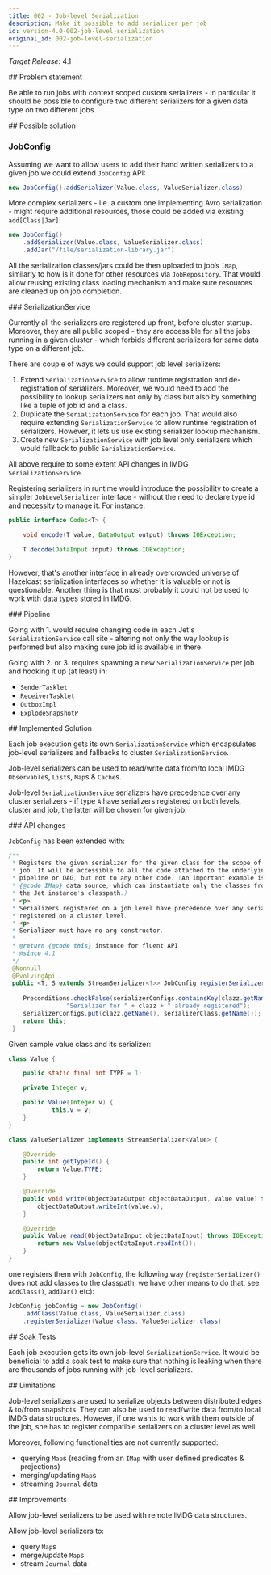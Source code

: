 ```yaml
---
title: 002 - Job-level Serialization
description: Make it possible to add serializer per job
id: version-4.0-002-job-level-serialization
original_id: 002-job-level-serialization
---
```


*Target Release*: 4.1

## Problem statement

Be able to run jobs with context scoped custom serializers - in
particular it should be possible to configure two different serializers
for a given data type on two different jobs.

## Possible solution

### JobConfig

Assuming we want to allow users to add their hand written serializers to
a given job we could extend `JobConfig` API:

```java
new JobConfig().addSerializer(Value.class, ValueSerializer.class)
```

More complex serializers - i.e. a custom one implementing Avro
serialization - might require additional resources, those could be added
via existing `add[Class|Jar]`:

```java
new JobConfig()
    .addSerializer(Value.class, ValueSerializer.class)
    .addJar("/file/serialization-library.jar")
```

All the serialization classes/jars could be then uploaded to job’s
`IMap`, similarly to how is it done for other resources via
`JobRepository`. That would allow reusing existing class loading mechanism
and make sure resources are cleaned up on job completion.

### SerializationService

Currently all the serializers are registered up front, before cluster
startup. Moreover, they are all public scoped - they are accessible for
all the jobs running in a given cluster - which forbids different
serializers for same data type on a different job.

There are couple of ways we could support job level serializers:

1. Extend `SerializationService` to allow runtime registration and
   de-registration of serializers. Moreover, we would need to add the
   possibility to lookup serializers not only by class but also by
   something like a tuple of job id and a class.
2. Duplicate the `SerializationService` for each job. That would also
   require extending `SerializationService` to allow runtime
   registration of serializers. However, it lets us use existing
   serializer lookup mechanism.
3. Create new `SerializationService` with job level only serializers
   which would fallback to public `SerializationService`.

All above require to some extent API changes in IMDG `SerializationService`.

Registering serializers in runtime would introduce the possibility to
create a simpler `JobLevelSerializer` interface - without the need to
declare type id and necessity to manage it. For instance:

```java
public interface Codec<T> {

    void encode(T value, DataOutput output) throws IOException;

    T decode(DataInput input) throws IOException;
}
```

However, that's another interface in already overcrowded universe of
Hazelcast serialization interfaces so whether it is valuable or not is
questionable. Another thing is that most probably it could not be used
to work with data types stored in IMDG.

### Pipeline

Going with 1. would require changing code in each Jet's
`SerializationService` call site - altering not only the way lookup is
performed but also making sure job id is available in there.

Going with 2. or 3. requires spawning a new `SerializationService` per
job and hooking it up (at least) in:

* `SenderTasklet`
* `ReceiverTasklet`
* `OutboxImpl`
* `ExplodeSnapshotP`

## Implemented Solution

Each job execution gets its own `SerializationService` which encapsulates
job-level serializers and fallbacks to cluster `SerializationService`.

Job-level serializers can be used to read/write data from/to local IMDG
`Observable`s, `List`s, `Map`s & `Cache`s.

Job-level `SerializationService` serializers have precedence over any
cluster serializers - if type `A` have serializers registered on both
levels, cluster and job, the latter will be chosen for given job.

### API changes

`JobConfig` has been extended with:

```java
/**
 * Registers the given serializer for the given class for the scope of the
 * job. It will be accessible to all the code attached to the underlying
 * pipeline or DAG, but not to any other code. (An important example is the
 * {@code IMap} data source, which can instantiate only the classes from
 * the Jet instance's classpath.)
 * <p>
 * Serializers registered on a job level have precedence over any serializer
 * registered on a cluster level.
 * <p>
 * Serializer must have no-arg constructor.
 *
 * @return {@code this} instance for fluent API
 * @since 4.1
 */
 @Nonnull
 @EvolvingApi
 public <T, S extends StreamSerializer<?>> JobConfig registerSerializer(@Nonnull Class<T> clazz,
                                                                        @Nonnull Class<S> serializerClass) {
    Preconditions.checkFalse(serializerConfigs.containsKey(clazz.getName()),
                "Serializer for " + clazz + " already registered");
    serializerConfigs.put(clazz.getName(), serializerClass.getName());
    return this;
 }
 ```

Given sample value class and its serializer:

```java
class Value {

    public static final int TYPE = 1;

    private Integer v;

    public Value(Integer v) {
            this.v = v;
    }
}

class ValueSerializer implements StreamSerializer<Value> {

    @Override
    public int getTypeId() {
        return Value.TYPE;
    }

    @Override
    public void write(ObjectDataOutput objectDataOutput, Value value) throws IOException {
        objectDataOutput.writeInt(value.v);
    }

    @Override
    public Value read(ObjectDataInput objectDataInput) throws IOException {
        return new Value(objectDataInput.readInt());
    }
}
```

one registers them with `JobConfig`, the following way
(`registerSerializer()` does not add classes to the classpath, we have
other means to do that, see `addClass()`, `addJar()` etc):

```java
JobConfig jobConfig = new JobConfig()
    .addClass(Value.class, ValueSerializer.class)
    .registerSerializer(Value.class, ValueSerializer.class)
```

## Soak Tests

Each job execution gets its own job-level `SerializationService`. It
would be beneficial to add a soak test to make sure that nothing is
leaking when there are thousands of jobs running with job-level
serializers.

## Limitations

Job-level serializers are used to serialize objects between distributed
edges & to/from snapshots. They can also be used to read/write data
from/to local IMDG data structures. However, if one wants to work with
them outside of the job, she has to register compatible serializers on
a cluster level as well.

Moreover, following functionalities are not currently supported:

* querying `Map`s (reading from an `IMap` with user defined predicates
    & projections)
* merging/updating `Map`s
* streaming `Journal` data

## Improvements

Allow job-level serializers to be used with remote IMDG data structures.

Allow job-level serializers to:

* query `Map`s
* merge/update `Map`s
* stream `Journal` data
